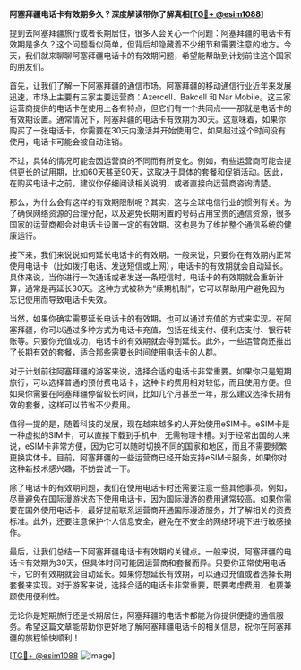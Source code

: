 **阿塞拜疆电话卡有效期多久？深度解读带你了解真相[[TG💪+ @esim1088](https://t.me/s/esim1088)]**

提到去阿塞拜疆旅行或者长期居住，很多人会关心一个问题：阿塞拜疆的电话卡有效期是多久？这个问题看似简单，但背后却隐藏着不少细节和需要注意的地方。今天，我们就来聊聊阿塞拜疆电话卡的有效期问题，希望能帮助到计划前往这个国家的朋友们。

首先，让我们了解一下阿塞拜疆的通信市场。阿塞拜疆的移动通信行业近年来发展迅速，市场上主要有三家主要运营商：Azercell、Bakcell 和 Nar Mobile。这三家运营商提供的电话卡在使用上各有特点，但它们有一个共同点——那就是电话卡的有效期设置。通常情况下，阿塞拜疆的电话卡有效期为30天。这意味着，如果你购买了一张电话卡，你需要在30天内激活并开始使用它。如果超过这个时间没有使用，电话卡可能会被自动注销。

不过，具体的情况可能会因运营商的不同而有所变化。例如，有些运营商可能会提供更长的试用期，比如60天甚至90天，这取决于具体的套餐和促销活动。因此，在购买电话卡之前，建议你仔细阅读相关说明，或者直接向运营商咨询清楚。

那么，为什么会有这样的有效期限制呢？其实，这与全球电信行业的惯例有关。为了确保网络资源的合理分配，以及避免长期闲置的号码占用宝贵的通信资源，很多国家的运营商都会对电话卡设置一定的有效期。这也是为了维护整个通信系统的健康运行。

接下来，我们来说说如何延长电话卡的有效期。一般来说，只要你在有效期内正常使用电话卡（比如拨打电话、发送短信或上网），电话卡的有效期就会自动延长。具体来说，当你进行一次通话或者发送一条短信时，电话卡的有效期就会重新计算，通常是再延长30天。这种方式被称为“续期机制”，它可以帮助用户避免因为忘记使用而导致电话卡失效。

当然，如果你确实需要延长电话卡的有效期，也可以通过充值的方式来实现。在阿塞拜疆，你可以通过多种方式为电话卡充值，包括在线支付、便利店支付、银行转账等。只要你充值成功，电话卡的有效期就会得到延长。此外，一些运营商还推出了长期有效的套餐，适合那些需要长时间使用电话卡的人群。

对于计划前往阿塞拜疆的游客来说，选择合适的电话卡非常重要。如果你只是短期旅行，可以选择普通的预付费电话卡，这种卡的费用相对较低，而且使用方便。但如果你需要在阿塞拜疆停留较长时间，比如几个月甚至一年，那么建议选择长期有效的套餐，这样可以节省不少费用。

值得一提的是，随着科技的发展，现在越来越多的人开始使用eSIM卡。eSIM卡是一种虚拟的SIM卡，可以直接下载到手机中，无需物理卡槽。对于经常出国的人来说，eSIM卡非常方便，因为它可以随时切换不同的国家和地区，而且不需要频繁更换实体卡。目前，阿塞拜疆的一些运营商已经开始支持eSIM卡服务，如果你对这种新技术感兴趣，不妨尝试一下。

除了电话卡的有效期问题，我们在使用电话卡时还需要注意一些其他事项。例如，尽量避免在国际漫游状态下使用电话卡，因为国际漫游的费用通常较高。如果你需要在国外使用电话卡，最好提前联系运营商开通国际漫游服务，并了解相关的资费标准。此外，还要注意保护个人信息安全，避免在不安全的网络环境下进行敏感操作。

最后，让我们总结一下阿塞拜疆电话卡有效期的关键点。一般来说，阿塞拜疆的电话卡有效期为30天，但具体时间可能因运营商和套餐而异。只要你正常使用电话卡，它的有效期就会自动延长。如果你想延长有效期，可以通过充值或者选择长期套餐来实现。对于游客来说，选择合适的电话卡非常重要，既要考虑费用，也要兼顾使用便利性。

无论你是短期旅行还是长期居住，阿塞拜疆的电话卡都能为你提供便捷的通信服务。希望这篇文章能帮助你更好地了解阿塞拜疆电话卡的相关信息，祝你在阿塞拜疆的旅程愉快顺利！

[[TG💪+ @esim1088](https://t.me/s/esim1088) ![Image](https://i.postimg.cc/4NQfJmqS/Snipaste-2025-05-13-00-14-12.png)]